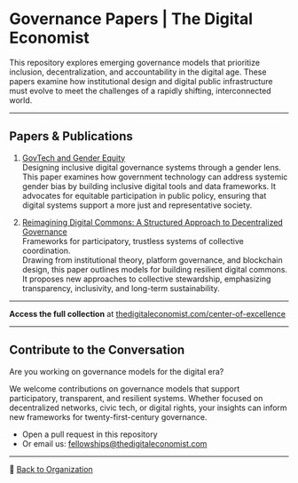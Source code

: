 # Governance Papers | The Digital Economist

This repository explores emerging governance models that prioritize inclusion, decentralization, and accountability in the digital age. These papers examine how institutional design and digital public infrastructure must evolve to meet the challenges of a rapidly shifting, interconnected world.

---

## Papers & Publications

1. [GovTech and Gender Equity](./govtech-and-gender-equity.pdf)  
   Designing inclusive digital governance systems through a gender lens.  
   This paper examines how government technology can address systemic gender bias by building inclusive digital tools and data frameworks. It advocates for equitable participation in public policy, ensuring that digital systems support a more just and representative society.

2. [Reimagining Digital Commons: A Structured Approach to Decentralized Governance](./reimagining-digital-commons-a-structured-approach-to-decentralized-governance.pdf)  
   Frameworks for participatory, trustless systems of collective coordination.  
   Drawing from institutional theory, platform governance, and blockchain design, this paper outlines models for building resilient digital commons. It proposes new approaches to collective stewardship, emphasizing transparency, inclusivity, and long-term sustainability.

---

**Access the full collection** at [thedigitaleconomist.com/center-of-excellence](https://www.thedigitaleconomist.com/center-of-excellence)

---

## Contribute to the Conversation

Are you working on governance models for the digital era?

We welcome contributions on governance models that support participatory, transparent, and resilient systems. Whether focused on decentralized networks, civic tech, or digital rights, your insights can inform new frameworks for twenty-first-century governance.

- Open a pull request in this repository  
- Or email us: [fellowships@thedigitaleconomist.com](mailto:fellowships@thedigitaleconomist.com)

---

:link: [Back to Organization](https://github.com/The-Digital-Economist)

